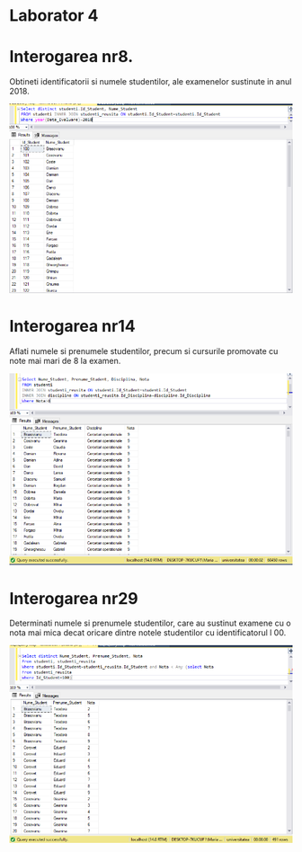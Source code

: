 # Laborator 4


# Interogarea nr8.

Obtineti identificatorii si numele studentilor, ale examenelor sustinute in anul 2018. 

<img src="8.PNG"/>



# Interogarea nr14

Aflati numele si prenumele studentilor, precum si cursurile promovate cu note mai mari de 8 la
examen. 

<img src="14.PNG"/>



# Interogarea nr29

Determinati numele si prenumele studentilor, care au sustinut examene cu o nota mai mica decat
oricare dintre notele studentilor cu identificatorul l 00.

<img src="29.PNG"/>



